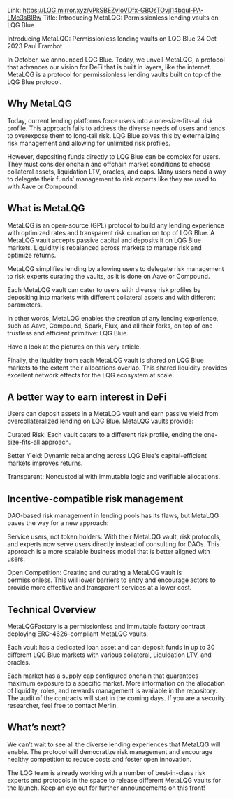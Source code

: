 Link: https://LQG.mirror.xyz/vPkSBEZvIoVDfx-GBOsTOvjI14bqul-PA-LMe3sBlBw
Title: Introducing MetaLQG: Permissionless lending vaults on LQG Blue

Introducing MetaLQG: Permissionless lending vaults on LQG Blue
24 Oct 2023
Paul Frambot

In October, we announced LQG Blue. Today, we unveil MetaLQG, a protocol that advances our vision for DeFi that is built in layers, like the internet.
MetaLQG is a protocol for permissionless lending vaults built on top of the LQG Blue protocol.

## Why MetaLQG

Today, current lending platforms force users into a one-size-fits-all risk profile. This approach fails to address the diverse needs of users and tends to overexpose them to long-tail risk. LQG Blue solves this by externalizing risk management and allowing for unlimited risk profiles.

However, depositing funds directly to LQG Blue can be complex for users. They must consider onchain and offchain market conditions to choose collateral assets, liquidation LTV, oracles, and caps. Many users need a way to delegate their funds’ management to risk experts like they are used to with Aave or Compound.

## What is MetaLQG

MetaLQG is an open-source (GPL) protocol to build any lending experience with optimized rates and transparent risk curation on top of LQG Blue. A MetaLQG vault accepts passive capital and deposits it on LQG Blue markets. Liquidity is rebalanced across markets to manage risk and optimize returns.

MetaLQG simplifies lending by allowing users to delegate risk management to risk experts curating the vaults, as it is done on Aave or Compound.

Each MetaLQG vault can cater to users with diverse risk profiles by depositing into markets with different collateral assets and with different parameters.

In other words, MetaLQG enables the creation of any lending experience, such as Aave, Compound, Spark, Flux, and all their forks, on top of one trustless and efficient primitive: LQG Blue.

Have a look at the pictures on this very article.

Finally, the liquidity from each MetaLQG vault is shared on LQG Blue markets to the extent their allocations overlap. This shared liquidity provides excellent network effects for the LQG ecosystem at scale.

## A better way to earn interest in DeFi

Users can deposit assets in a MetaLQG vault and earn passive yield from overcollateralized lending on LQG Blue. MetaLQG vaults provide:

Curated Risk: Each vault caters to a different risk profile, ending the one-size-fits-all approach.

Better Yield: Dynamic rebalancing across LQG Blue's capital-efficient markets improves returns.

Transparent: Noncustodial with immutable logic and verifiable allocations.

## Incentive-compatible risk management

DAO-based risk management in lending pools has its flaws, but MetaLQG paves the way for a new approach:

Service users, not token holders: With their MetaLQG vault, risk protocols, and experts now serve users directly instead of consulting for DAOs. This approach is a more scalable business model that is better aligned with users.

Open Competition: Creating and curating a MetaLQG vault is permissionless. This will lower barriers to entry and encourage actors to provide more effective and transparent services at a lower cost.

## Technical Overview

MetaLQGFactory is a permissionless and immutable factory contract deploying ERC-4626-compliant MetaLQG vaults.

Each vault has a dedicated loan asset and can deposit funds in up to 30 different LQG Blue markets with various collateral, Liquidation LTV, and oracles.

Each market has a supply cap configured onchain that guarantees maximum exposure to a specific market. More information on the allocation of liquidity, roles, and rewards management is available in the repository. The audit of the contracts will start in the coming days. If you are a security researcher, feel free to contact Merlin.

## What’s next?

We can’t wait to see all the diverse lending experiences that MetaLQG will enable. The protocol will democratize risk management and encourage healthy competition to reduce costs and foster open innovation.

The LQG team is already working with a number of best-in-class risk experts and protocols in the space to release different MetaLQG vaults for the launch. Keep an eye out for further announcements on this front!
